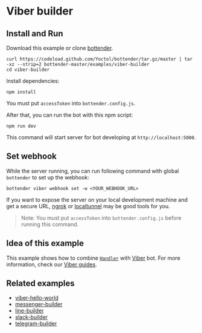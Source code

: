 # Viber builder

## Install and Run

Download this example or clone [bottender](https://github.com/Yoctol/bottender).

```
curl https://codeload.github.com/Yoctol/bottender/tar.gz/master | tar -xz --strip=2 bottender-master/examples/viber-builder
cd viber-builder
```

Install dependencies:

```
npm install
```

You must put `accessToken` into `bottender.config.js`.

After that, you can run the bot with this npm script:

```
npm run dev
```

This command will start server for bot developing at `http://localhost:5000`.

## Set webhook

While the server running, you can run following command with global `bottender` to set up the webhook:

```
bottender viber webhook set -w <YOUR_WEBHOOK_URL>
```

If you want to expose the server on your local development machine and get a secure URL, [ngrok](https://ngrok.com/) or [localtunnel](https://localtunnel.github.io/www/) may be good tools for you.

> Note: You must put `accessToken` into `bottender.config.js` before running this command.

## Idea of this example

This example shows how to combine
[`Handler`](https://bottender.js.org/docs/APIReference-Handler) with
[Viber](https://www.viber.com/) bot.
For more information, check our [Viber guides](https://bottender.js.org/docs/Platforms-Viber).

## Related examples

- [viber-hello-world](../viber-hello-world)
- [messenger-builder](../messenger-builder)
- [line-builder](../line-builder)
- [slack-builder](../slack-builder)
- [telegram-builder](../telegram-builder)
